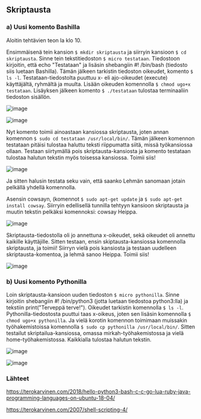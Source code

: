 ## Skriptausta

### a) Uusi komento Bashilla

Aloitin tehtävien teon la klo 10. 

Ensimmäisenä tein kansion `$ mkdir skriptausta` ja siirryin kansioon `$ cd skriptausta`. Sinne tein tekstitiedoston `$ micro testataan`. Tiedostoon kirjoitin, että echo "Testataan" ja lisäsin shebangiin #! /bin/bash (tiedosto siis luetaan Bashilla). Tämän jälkeen tarkistin tiedoston oikeudet, komento `$ ls -l`. Testataan-tiedostolta puuttuu x- eli ajo-oikeudet (execute) käyttäjältä, ryhmältä ja muulta. Lisään oikeuden komennolla `$ chmod ugo+x testataan`.  Lisäyksen jälkeen komento `$ ./testataan` tulostaa terminaaliin tiedoston sisällön. 

![image](https://user-images.githubusercontent.com/82024427/224475275-43187caa-99ba-4a42-8672-8bd2bc0c3a63.png)


![image](https://user-images.githubusercontent.com/82024427/224475215-28baa83e-a79d-4bfd-a142-3c1f643463c3.png)

Nyt komento toimii ainoastaan kansiossa skriptausta, joten annan komennon `$ sudo cd testataan /usr/local/bin/`. Tämän jälkeen komennon testataan pitäisi tulostaa haluttu teksti riippumatta siitä, missä työkansiossa ollaan. Testaan siirtymällä pois skriptausta-kansiosta ja komento testataan tulostaa halutun tekstin myös toisessa kansiossa. Toimii siis! 

![image](https://user-images.githubusercontent.com/82024427/224475713-ac0518c8-330c-45a0-84cd-21d7f854fc72.png)

Ja sitten halusin testata seku vain, että saanko Lehmän sanomaan jotain pelkällä yhdellä komennolla. 

Asensin cowsayn, (komennot `$ sudo apt-get update` ja `$ sudo apt-get install cowsay`. Siirryin edellisellä tunnilla tehtyyn kansioon skriptausta ja muutin tekstin pelkäksi komennoksi: cowsay Heippa. 

![image](https://user-images.githubusercontent.com/82024427/224475907-3aff4c44-eb5e-4e75-94ad-feef0b4b089b.png)

Skriptausta-tiedostolla oli jo annettuna x-oikeudet, sekä oikeudet oli annettu kaikille käyttäjille. Sitten testaan, ensin skiptausta-kansiossa komennolla skriptausta, ja toimii! Siirryn vielä pois kansiosta ja testaan uudelleen skriptausta-komentoa, ja lehmä sanoo Heippa. Toimii siis! 

![image](https://user-images.githubusercontent.com/82024427/224476077-2e850d0b-4f56-4d00-9578-82c006a36b00.png)

### b) Uusi komento Pythonilla

Loin skriptausta-kansioon uuden tiedoston `$ micro pythonilla`. Sinne kirjoitin shebangiin #! /bin/python3 (jotta luetaan tiedostoa python3:lla) ja tekstiin print("Terveppä terve!"). Oikeudet tarkistin komennolla `$ ls -l`. Pythonilla-tiedostosta puuttui taas x-oikeus, joten sen lisäsin komennolla `$ chmod ugo+x pythonilla`. Ja vielä korotin komennon toimimaan muissakin työhakemistoissa komennolla `$ sudo cp pythonilla /usr/local/bin/`. Sitten testailut skriptailua-kansiossa, omassa mirkah-työhakemistossa ja vielä home-työhakemistossa. Kaikkialla tulostaa halutun tekstin. 

![image](https://user-images.githubusercontent.com/82024427/224476843-4eadbb3b-6aa6-4380-8617-04a79c349a5e.png)

![image](https://user-images.githubusercontent.com/82024427/224476875-7e8254f9-553f-496b-906f-8683ef4e0a6c.png)

### Lähteet

https://terokarvinen.com/2018/hello-python3-bash-c-c-go-lua-ruby-java-programming-languages-on-ubuntu-18-04/

https://terokarvinen.com/2007/shell-scripting-4/



